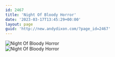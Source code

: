 ```yaml
---
id: 2467
title: 'Night Of Bloody Horror'
date: '2023-03-17T13:45:29+00:00'
layout: page
guid: 'http://new.andydixon.com/?page_id=2467'
---
```


![Night Of Bloody Horror](https://i0.wp.com/assets.g8x2.ldn.idrivee2-23.com/posters/Night%20Of%20Bloody%20Horror%2001.jpg?w=1200&ssl=1 "Night Of Bloody Horror")  
![Night Of Bloody Horror](https://i0.wp.com/assets.g8x2.ldn.idrivee2-23.com/posters/Night%20Of%20Bloody%20Horror%2002.jpg?w=1200&ssl=1 "Night Of Bloody Horror")
